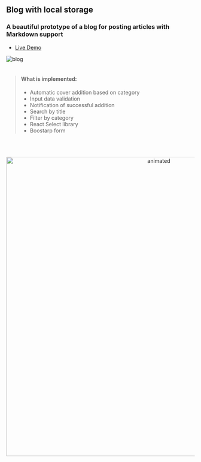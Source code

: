 ## Blog with local storage

### A beautiful prototype of a blog for posting articles with Markdown support

- [Live Demo](https://saibel.cz/blog)

![blog](https://user-images.githubusercontent.com/100515756/197354268-b5eb8fb3-c73b-4276-84c0-067b9d9b43d0.png)
</br>
</br>
> #### What is implemented:
>
> - Automatic cover addition based on category
> - Input data validation
> - Notification of successful addition
> - Search by title
> - Filter by category
> - React Select library
> - Boostarp form 

</br>
</br>

<p align="center"> <img width="800" alt="animated" src="https://github.com/Artyshook/Ita-projects-2022/blob/main/src/WebsitePage/components/img/blog.gif"/>
 </p>
